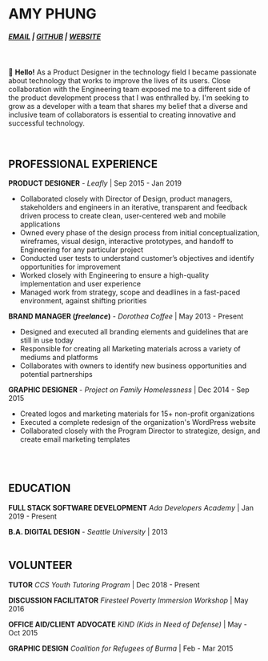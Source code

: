 # AMY PHUNG

 <h5> <a href="phung.amy85@gmail.com">EMAIL</a>  |  <a href="https://github.com/aphunk">GITHUB</a>  |  <a href="https://amyphung.xyz">WEBSITE</a></h5>
<br> 

:wave: **Hello!**
As a Product Designer in the technology field I became passionate about technology that works to improve the lives of its users. Close collaboration with the Engineering team exposed me to a different side of the product development process that I was enthralled by. I'm seeking to grow as a developer with a team that shares my belief that a diverse and inclusive team of collaborators is essential to creating innovative and successful technology.

<br> 

## PROFESSIONAL EXPERIENCE

**PRODUCT DESIGNER** - *Leafly* | Sep 2015 - Jan 2019
- Collaborated closely with Director of Design, product managers, stakeholders and engineers in an iterative, transparent and feedback driven process to create clean, user-centered web and mobile applications
- Owned every phase of the design process from initial conceptualization, wireframes, visual design, interactive prototypes, and handoff to Engineering for any particular project
- Conducted user tests to understand customer’s objectives and identify opportunities for improvement
- Worked closely with Engineering to ensure a high-quality implementation and user experience
- Managed work from strategy, scope and deadlines in a fast-paced environment, against shifting priorities

**BRAND MANAGER (*freelance*)** - *Dorothea Coffee* | May 2013 - Present
- Designed and executed all branding elements and guidelines that are still in use today
-	Responsible for creating all Marketing materials across a variety of mediums and platforms
- Collaborates with owners to identify new business opportunities and potential partnerships

**GRAPHIC DESIGNER** - *Project on Family Homelessness* | Dec 2014 - Sep 2015
- Created logos and marketing materials for 15+ non-profit organizations
- Executed a complete redesign of the organization's WordPress website
- Collaborated closely with the Program Director to strategize, design, and create email marketing templates
<br>
<br>

## EDUCATION

**FULL STACK SOFTWARE DEVELOPMENT** 
*Ada Developers Academy* | Jan 2019 - Present

**B.A. DIGITAL DESIGN** -
*Seattle University* | 2013
<br>
<br>

## VOLUNTEER

**TUTOR**
*CCS Youth Tutoring Program* | Dec 2018 - Present<br>

**DISCUSSION FACILITATOR**
*Firesteel Poverty Immersion Workshop* | May 2016<br>

**OFFICE AID/CLIENT ADVOCATE** 
*KiND (Kids in Need of Defense)* | May - Oct 2015<br>

**GRAPHIC DESIGN** 
*Coalition for Refugees of Burma* | Feb - Mar 2015


